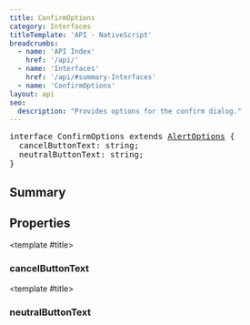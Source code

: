 ```yaml
---
title: ConfirmOptions
category: Interfaces
titleTemplate: 'API - NativeScript'
breadcrumbs: 
  - name: 'API Index'
    href: '/api/'
  - name: 'Interfaces'
    href: '/api/#summary-Interfaces'
  - name: 'ConfirmOptions'
layout: api
seo:
  description: "Provides options for the confirm dialog."
---
```


<!-- This page is auto generated, do not edit manually. -->
<!-- Run "yarn generate:api-docs" to regenerate -->

<script setup lang="ts">
  import { provide } from "vue";
  import API_DATA from "./ConfirmOptions.data.json";
  
  provide('API_DATA', API_DATA);
</script>

<APIRefHierarchy v-once />

<pre class="not-prose [&_a]:text-blue-400 [&_a]:no-underline">interface ConfirmOptions extends <a href="/api/interface/AlertOptions">AlertOptions</a> {
  cancelButtonText: string;
  neutralButtonText: string;
}</pre>

<APIRefComment commentBase64="eyJibG9ja1RhZ3MiOltdLCJtb2RpZmllclRhZ3MiOnt9LCJzdW1tYXJ5IjpbeyJraW5kIjoidGV4dCIsInRleHQiOiJQcm92aWRlcyBvcHRpb25zIGZvciB0aGUgY29uZmlybSBkaWFsb2cuIn1dfQ==" v-once />

## <Heading ignore>Summary</Heading>

<APIRefSummary v-once />

## Properties

<div class="isOptional">

<APIRef for="13015" v-once>

<template #title>

### cancelButtonText

</template>

</APIRef>

</div>

<div class="isOptional">

<APIRef for="13016" v-once>

<template #title>

### neutralButtonText

</template>

</APIRef>

</div>
